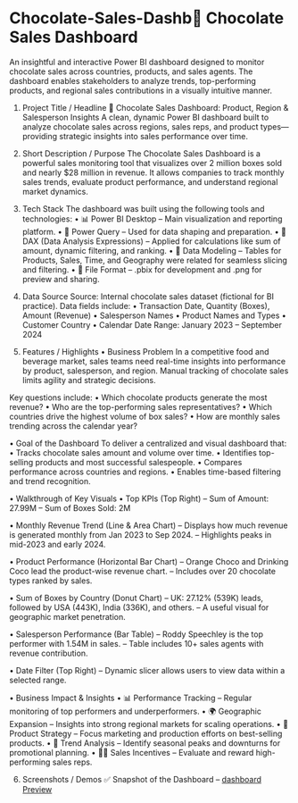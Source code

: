 # Chocolate-Sales-Dashb🍫 Chocolate Sales Dashboard
An insightful and interactive Power BI dashboard designed to monitor chocolate sales across countries, products, and sales agents. The dashboard enables stakeholders to analyze trends, top-performing products, and regional sales contributions in a visually intuitive manner.

1. Project Title / Headline
🍫 Chocolate Sales Dashboard: Product, Region & Salesperson Insights
A clean, dynamic Power BI dashboard built to analyze chocolate sales across regions, sales reps, and product types—providing strategic insights into sales performance over time.

2. Short Description / Purpose
The Chocolate Sales Dashboard is a powerful sales monitoring tool that visualizes over 2 million boxes sold and nearly $28 million in revenue. It allows companies to track monthly sales trends, evaluate product performance, and understand regional market dynamics.

3. Tech Stack
The dashboard was built using the following tools and technologies:
• 📊 Power BI Desktop – Main visualization and reporting platform.
• 📂 Power Query – Used for data shaping and preparation.
• 🧠 DAX (Data Analysis Expressions) – Applied for calculations like sum of amount, dynamic filtering, and ranking.
• 🧱 Data Modeling – Tables for Products, Sales, Time, and Geography were related for seamless slicing and filtering.
• 📁 File Format – .pbix for development and .png for preview and sharing.

4. Data Source
Source: Internal chocolate sales dataset (fictional for BI practice).
Data fields include:
• Transaction Date, Quantity (Boxes), Amount (Revenue)
• Salesperson Names
• Product Names and Types
• Customer Country
• Calendar Date Range: January 2023 – September 2024

5. Features / Highlights
• Business Problem
In a competitive food and beverage market, sales teams need real-time insights into performance by product, salesperson, and region. Manual tracking of chocolate sales limits agility and strategic decisions.

Key questions include:
• Which chocolate products generate the most revenue?
• Who are the top-performing sales representatives?
• Which countries drive the highest volume of box sales?
• How are monthly sales trending across the calendar year?

• Goal of the Dashboard
To deliver a centralized and visual dashboard that:
• Tracks chocolate sales amount and volume over time.
• Identifies top-selling products and most successful salespeople.
• Compares performance across countries and regions.
• Enables time-based filtering and trend recognition.

• Walkthrough of Key Visuals
• Top KPIs (Top Right)
– Sum of Amount: 27.99M
– Sum of Boxes Sold: 2M

• Monthly Revenue Trend (Line & Area Chart)
– Displays how much revenue is generated monthly from Jan 2023 to Sep 2024.
– Highlights peaks in mid-2023 and early 2024.

• Product Performance (Horizontal Bar Chart)
– Orange Choco and Drinking Coco lead the product-wise revenue chart.
– Includes over 20 chocolate types ranked by sales.

• Sum of Boxes by Country (Donut Chart)
– UK: 27.12% (539K) leads, followed by USA (443K), India (336K), and others.
– A useful visual for geographic market penetration.

• Salesperson Performance (Bar Table)
– Roddy Speechley is the top performer with 1.54M in sales.
– Table includes 10+ sales agents with revenue contribution.

• Date Filter (Top Right)
– Dynamic slicer allows users to view data within a selected range.

• Business Impact & Insights
• 📊 Performance Tracking – Regular monitoring of top performers and underperformers.
• 🌍 Geographic Expansion – Insights into strong regional markets for scaling operations.
• 🍬 Product Strategy – Focus marketing and production efforts on best-selling products.
• 📅 Trend Analysis – Identify seasonal peaks and downturns for promotional planning.
• 🧑‍💼 Sales Incentives – Evaluate and reward high-performing sales reps.

6. Screenshots / Demos
✅ Snapshot of the Dashboard – [dashboard Preview](https://github.com/AyushP3233/Chocolate-Sales-Dashboard/blob/main/Snapshot%20od%20the%20Dashboard..png)

